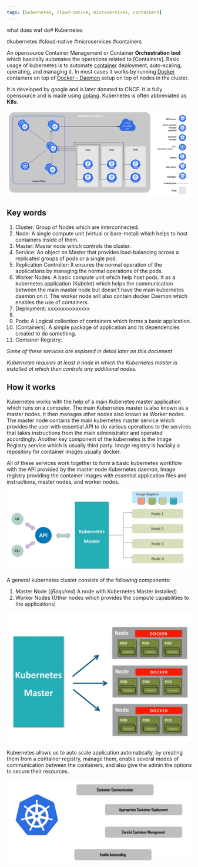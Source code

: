 ```yaml
---
tags: [kubernetes, cloud-native, microservices, containers]
---
```

what does waf do# Kubernetes

#kubernetes #cloud-native #microservices #containers

An opensource Container Management or Container **Orchestration tool** which basically automates the operations related to [Containers]. Basic usage of kubernetes is to automate [container](container) deployment, auto-scaling, operating, and managing it. In most cases it works by running [Docker](Microservice%20Architecture/Docker/Docker.md) containers on top of [Docker - Daemon](Microservice%20Architecture/Docker/Docker%20-%20Daemon.md) setup on top of nodes in the cluster.

It is developed by google and is later donated to CNCF. It is fully opensource and is made using [golang](golang). Kubernetes is often abbreviated as **K8s**.

![Pasted image 20221016000801](Attachments/Pasted%20image%2020221016000801.png)


## Key words
1. Cluster: Group of Nodes which are interconnected.
2. Node: A single compute unit (virtual or bare-metal) which helps to host containers inside of them.
3. Master: Master node which controls the cluster.
4. Service: An object on Master that provides load-balancing across a replicated groups of pods or a single pod.
5. Replication Controller: It ensures the normal operation of the applications by managing the normal operations of the pods.
6. Worker Nodes: A basic compute unit which help host pods. It as a kubernetes application (Kubelet) which helps the communication between the main master node but doesn't have the main kubernetes daemon on it. The worker node will also contain docker Daemon which enables the use of containers.
7. Deployment: xxxxxxxxxxxxxxx
8. 
9. Pods: A Logical collection of containers which forms a basic application.
10. [Containers]: A simple package of application and its dependencies created to do something.
11. Container Registry: 

*Some of these services are explored in detail later on this document*

*Kubernetes requires at least a node in which the Kubernetes master is installed at which then controls any additional nodes.*

## How it works
Kubernetes works with the help of a main Kubenetes master application which runs on a computer. The main Kubernetes master is also known as a master nodes. It then manages other nodes also known as Worker nodes. The master node contains the main kubernetes master service which provides the user with essential API to do various operations to the services that takes instructions from the main administrator and operated accordingly. Another key component of the kubernetes is the Image Registry service which is usually third party. Image registry is bacially a repository for container images usually docker.

All of these services work together to form a basic kubernetes workflow with the API provided by the master node Kubernetes daemon, Image registry providing the container images with essential application files and instructions, master nodes, and worker nodes.

![Pasted image 20220928221909](Attachments/Pasted%20image%2020220928221909.png)

A general kubernetes cluster consists of the following components:
1. Master Node ((*Required*) A node with Kubernetes Master installed)
2. Worker Nodes (Other nodes which provides the compute capabilities to the applications)

![Pasted image 20220928223829](Attachments/Pasted%20image%2020220928223829.png)


Kubernetes allows us to auto scale application automatically, by creating them from a container registry, manage them, enable several modes of communication between the containers, and also give the admin the options to secure their resources. 

![Pasted image 20220928221530](Attachments/Pasted%20image%2020220928221530.png)